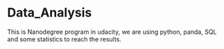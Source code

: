 # Data_Analysis
This is Nanodegree program in udacity, we are using python, panda, SQL and some statistics to reach the results.
